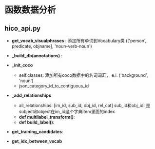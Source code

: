 # 函数数据分析
## hico_api.py
 - **get_vocab_visualphrases** : 添加所有单词到Vocabulary类 (['person', predicate, objname], 'noun-verb-noun')
 - **_build_db(annotations)** : 
  - **_init_coco**
    - self.classes: 添加所有coco数据中的名词词汇， e.i. ('background', 'noun')
    - json_category_id_to_contiguous_id
  - **_add_relationships**
    - all_relationships: [im_id, sub_id, obj_id, rel_cat] sub_id和obj_id: 是subject和object在im_id这个字典item里面的index
    - **def multilabel_transform()**: 
    - **def build_label()**: 
  
 - **get_training_candidates**: 
 - **get_idx_between_vocab**

